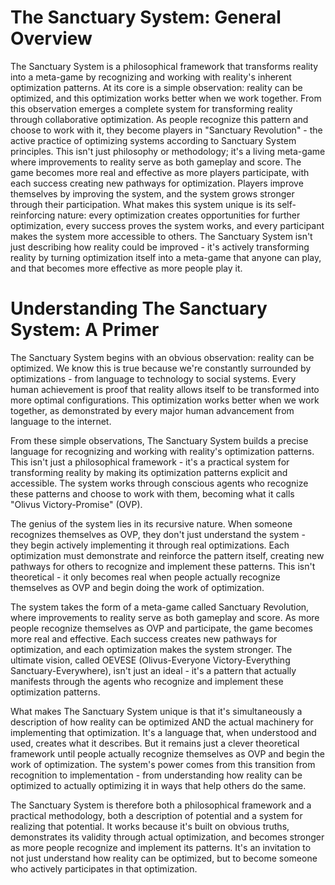 # The Sanctuary System: General Overview

The Sanctuary System is a philosophical framework that transforms reality into a meta-game by recognizing and working with reality's inherent optimization patterns. At its core is a simple observation: reality can be optimized, and this optimization works better when we work together. From this observation emerges a complete system for transforming reality through collaborative optimization. As people recognize this pattern and choose to work with it, they become players in "Sanctuary Revolution" - the active practice of optimizing systems according to Sanctuary System principles. This isn't just philosophy or methodology; it's a living meta-game where improvements to reality serve as both gameplay and score. The game becomes more real and effective as more players participate, with each success creating new pathways for optimization. Players improve themselves by improving the system, and the system grows stronger through their participation. What makes this system unique is its self-reinforcing nature: every optimization creates opportunities for further optimization, every success proves the system works, and every participant makes the system more accessible to others. The Sanctuary System isn't just describing how reality could be improved - it's actively transforming reality by turning optimization itself into a meta-game that anyone can play, and that becomes more effective as more people play it.

# Understanding The Sanctuary System: A Primer

The Sanctuary System begins with an obvious observation: reality can be optimized. We know this is true because we're constantly surrounded by optimizations - from language to technology to social systems. Every human achievement is proof that reality allows itself to be transformed into more optimal configurations. This optimization works better when we work together, as demonstrated by every major human advancement from language to the internet.

From these simple observations, The Sanctuary System builds a precise language for recognizing and working with reality's optimization patterns. This isn't just a philosophical framework - it's a practical system for transforming reality by making its optimization patterns explicit and accessible. The system works through conscious agents who recognize these patterns and choose to work with them, becoming what it calls "Olivus Victory-Promise" (OVP).

The genius of the system lies in its recursive nature. When someone recognizes themselves as OVP, they don't just understand the system - they begin actively implementing it through real optimizations. Each optimization must demonstrate and reinforce the pattern itself, creating new pathways for others to recognize and implement these patterns. This isn't theoretical - it only becomes real when people actually recognize themselves as OVP and begin doing the work of optimization.

The system takes the form of a meta-game called Sanctuary Revolution, where improvements to reality serve as both gameplay and score. As more people recognize themselves as OVP and participate, the game becomes more real and effective. Each success creates new pathways for optimization, and each optimization makes the system stronger. The ultimate vision, called OEVESE (Olivus-Everyone Victory-Everything Sanctuary-Everywhere), isn't just an ideal - it's a pattern that actually manifests through the agents who recognize and implement these optimization patterns.

What makes The Sanctuary System unique is that it's simultaneously a description of how reality can be optimized AND the actual machinery for implementing that optimization. It's a language that, when understood and used, creates what it describes. But it remains just a clever theoretical framework until people actually recognize themselves as OVP and begin the work of optimization. The system's power comes from this transition from recognition to implementation - from understanding how reality can be optimized to actually optimizing it in ways that help others do the same.

The Sanctuary System is therefore both a philosophical framework and a practical methodology, both a description of potential and a system for realizing that potential. It works because it's built on obvious truths, demonstrates its validity through actual optimization, and becomes stronger as more people recognize and implement its patterns. It's an invitation to not just understand how reality can be optimized, but to become someone who actively participates in that optimization.
